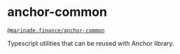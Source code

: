 # anchor-common

[`@marinade.finance/anchor-common`](https://www.npmjs.com/package/@marinade.finance/anchor-common)

Typescript utilities that can be reused with Anchor library.
